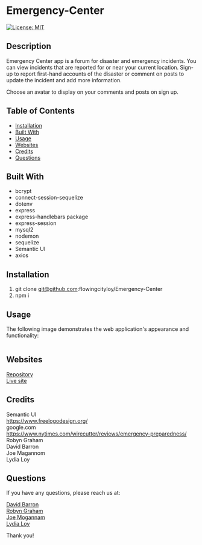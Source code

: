 # Emergency-Center
 
[![License: MIT](https://img.shields.io/badge/License-MIT-yellow.svg)](https://opensource.org/licenses/MIT)
 
 

## Description
Emergency Center app is a forum for disaster and emergency incidents. You can view incidents that are reported for or near your current location. Sign-up to report first-hand accounts of the disaster or comment on posts to update the incident and add more information.

Choose an avatar to display on your comments and posts on sign up.



## Table of Contents
* [Installation](#installation)
* [Built With](#builtwith)
* [Usage](#usage)
* [Websites](#websites)
* [Credits](#credits)
* [Questions](#questions)


## Built With
  * bcrypt
  * connect-session-sequelize
  * dotenv
  * express
  * express-handlebars package
  * express-session
  * mysql2
  * nodemon
  * sequelize 
  * Semantic UI
  * axios


## Installation 
  1. git clone git@github.com:flowingcityloy/Emergency-Center
  2. npm i



## Usage 
The following image demonstrates the web application's appearance and functionality:
<p><img src=""/></p>



## Websites
[Repository](https://github.com/flowingcityloy/Emergency-Center)<br />
[Live site](https://emergency-center.herokuapp.com//)



## Credits
Semantic UI<br/>
https://www.freelogodesign.org/ <br/>
google.com <br>
https://www.nytimes.com/wirecutter/reviews/emergency-preparedness/ <br/>
Robyn Graham<br/>
David Barron<br/>
Joe Magannom<br/>
Lydia Loy



## Questions
  
  If you have any questions, please reach us at:<br/>
  
  [David Barron](https://github.com/webgeekbear)<br/>
  [Robyn Graham](https://github.com/robyng)<br/>
  [Joe Mogannam](https://github.com/mogannam)<br/>
  [Lydia Loy](https://github.com/flowingcityloy)<br/>

  Thank you!


